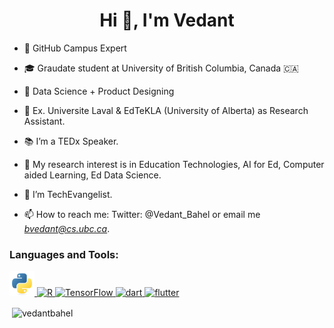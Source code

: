 
<h1 align="center">Hi 👋, I'm Vedant</h1> 

- 🚩 GitHub Campus Expert 

- 🎓 Graudate student at University of British Columbia, Canada 🇨🇦

- 🏢 Data Science + Product Designing 

- 🔭 Ex. Universite Laval & EdTeKLA (University of Alberta) as Research Assistant.

- 📚 I’m a TEDx Speaker. 

- 👯 My research interest is in Education Technologies, AI for Ed, Computer aided Learning, Ed Data Science.

- 🤔  I’m TechEvangelist. 

- 📫 How to reach me: Twitter: @Vedant_Bahel or email me *bvedant@cs.ubc.ca*.


<h3 align="left">Languages and Tools:</h3>
<p align="left">  
<a href="https://www.python.org" target="_blank"> <img src="https://raw.githubusercontent.com/devicons/devicon/master/icons/python/python-original.svg" alt="python" width="40" height="40"/> </a> 
<a href="https://www.r-project.org/" target="_blank"> <img src="https://www.r-project.org/logo/Rlogo.png" alt="R" width="40" height="40"/> </a> 
<a href="https://www.tensorflow.org/" target="_blank"> <img src="https://upload.wikimedia.org/wikipedia/commons/2/2d/Tensorflow_logo.svg" alt="TensorFlow", width="40", height="40"/> </a>
<a href="https://dart.dev" target="_blank"> <img src="https://www.vectorlogo.zone/logos/dartlang/dartlang-icon.svg" alt="dart" width="40" height="40"/> </a> 
<a href="https://flutter.dev" target="_blank"> <img src="https://www.vectorlogo.zone/logos/flutterio/flutterio-icon.svg" alt="flutter" width="40" height="40"/> </a>  </p>


<p>&nbsp;<img align="center" src="https://github-readme-stats.vercel.app/api?username=vedantbahel&show_icons=true&locale=en" alt="vedantbahel" /></p>

